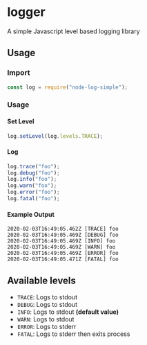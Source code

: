 # logger

A simple Javascript level based logging library

## Usage

### Import

```javascript
const log = require("node-log-simple");
```

### Usage

#### Set Level

```javascript
log.setLevel(log.levels.TRACE);
```

#### Log

```javascript
log.trace("foo");
log.debug("foo");
log.info("foo");
log.warn("foo");
log.error("foo");
log.fatal("foo");
```

#### Example Output

```
2020-02-03T16:49:05.462Z [TRACE] foo
2020-02-03T16:49:05.469Z [DEBUG] foo
2020-02-03T16:49:05.469Z [INFO] foo
2020-02-03T16:49:05.469Z [WARN] foo
2020-02-03T16:49:05.469Z [ERROR] foo
2020-02-03T16:49:05.471Z [FATAL] foo
```

## Available levels

- `TRACE`: Logs to stdout
- `DEBUG`: Logs to stdout
- `INFO`: Logs to stdout **(default value)**
- `WARN`: Logs to stdout
- `ERROR`: Logs to stderr
- `FATAL`: Logs to stderr then exits process
